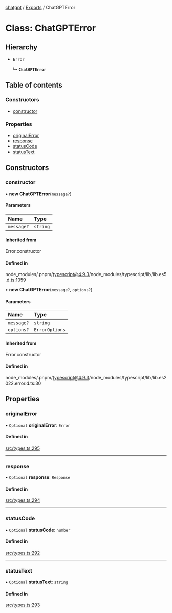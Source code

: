 [chatgpt](../readme.md) / [Exports](../modules.md) / ChatGPTError

# Class: ChatGPTError

## Hierarchy

- `Error`

  ↳ **`ChatGPTError`**

## Table of contents

### Constructors

- [constructor](ChatGPTError.md#constructor)

### Properties

- [originalError](ChatGPTError.md#originalerror)
- [response](ChatGPTError.md#response)
- [statusCode](ChatGPTError.md#statuscode)
- [statusText](ChatGPTError.md#statustext)

## Constructors

### constructor

• **new ChatGPTError**(`message?`)

#### Parameters

| Name | Type |
| :------ | :------ |
| `message?` | `string` |

#### Inherited from

Error.constructor

#### Defined in

node_modules/.pnpm/typescript@4.9.3/node_modules/typescript/lib/lib.es5.d.ts:1059

• **new ChatGPTError**(`message?`, `options?`)

#### Parameters

| Name | Type |
| :------ | :------ |
| `message?` | `string` |
| `options?` | `ErrorOptions` |

#### Inherited from

Error.constructor

#### Defined in

node_modules/.pnpm/typescript@4.9.3/node_modules/typescript/lib/lib.es2022.error.d.ts:30

## Properties

### originalError

• `Optional` **originalError**: `Error`

#### Defined in

[src/types.ts:295](https://github.com/transitive-bullshit/chatgpt-api/blob/8e1cde4/src/types.ts#L295)

___

### response

• `Optional` **response**: `Response`

#### Defined in

[src/types.ts:294](https://github.com/transitive-bullshit/chatgpt-api/blob/8e1cde4/src/types.ts#L294)

___

### statusCode

• `Optional` **statusCode**: `number`

#### Defined in

[src/types.ts:292](https://github.com/transitive-bullshit/chatgpt-api/blob/8e1cde4/src/types.ts#L292)

___

### statusText

• `Optional` **statusText**: `string`

#### Defined in

[src/types.ts:293](https://github.com/transitive-bullshit/chatgpt-api/blob/8e1cde4/src/types.ts#L293)
